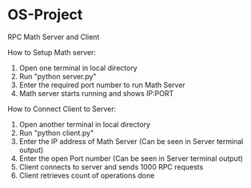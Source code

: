 # OS-Project
RPC Math Server and Client

How to Setup Math server:
1. Open one terminal in local directory
2. Run "python server.py"
3. Enter the required port number to run Math Server
4. Math server starts running and shows IP:PORT

How to Connect Client to Server:
1. Open another terminal in local directory
2. Run "python client.py"
3. Enter the IP address of Math Server (Can be seen in Server terminal output)
4. Enter the open Port number (Can be seen in Server terminal output)
5. Client connects to server and sends 1000 RPC requests
6. Client retrieves count of operations done
